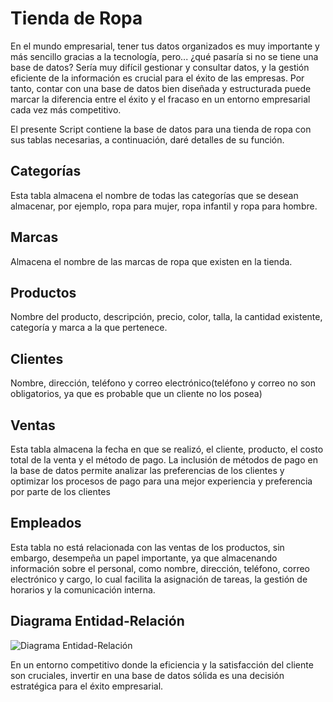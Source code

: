 # Tienda de Ropa

En el mundo empresarial, tener tus datos organizados es muy importante y más sencillo gracias a la tecnología, pero... ¿qué pasaría si no se tiene una base de datos? 
Sería muy difícil gestionar y consultar datos, y la gestión eficiente de la información es crucial para el éxito de las empresas.
Por tanto, contar con una base de datos bien diseñada y estructurada puede marcar la diferencia entre el éxito y el fracaso en un entorno empresarial cada vez más competitivo.

El presente Script contiene la base de datos para una tienda de ropa con sus tablas necesarias, a continuación, daré detalles de su función.
## Categorías
Esta tabla almacena el nombre de todas las categorías que se desean almacenar, por ejemplo, ropa para mujer, ropa infantil y ropa para hombre.

## Marcas
Almacena el nombre de las marcas de ropa que existen en la tienda.

## Productos
Nombre del producto, descripción, precio, color, talla, la cantidad existente, categoría y marca a la que pertenece.

## Clientes
Nombre, dirección, teléfono  y correo electrónico(teléfono y correo no son obligatorios, ya que es probable que un cliente no los posea)

## Ventas
Esta tabla almacena la fecha en que se realizó, el cliente, producto, el costo total de la venta y el método de pago. La inclusión de métodos de pago en la base de datos permite analizar las preferencias de los clientes
y optimizar los procesos de pago para una mejor experiencia y preferencia por parte de los clientes

## Empleados
Esta tabla no está relacionada con las ventas de los productos, sin embargo, desempeña un papel importante, ya que almacenando información sobre el personal, como nombre, dirección,
teléfono, correo electrónico y cargo, lo cual facilita la asignación de tareas, la gestión de horarios y la comunicación interna.


## Diagrama Entidad-Relación
![Diagrama Entidad-Relación](https://res.cloudinary.com/dzb6jy2uq/image/upload/v1714346867/Entidad-Relaci%C3%B3n_ssamhn.png)

En un entorno competitivo donde la eficiencia y la satisfacción del cliente son cruciales, invertir en una base de datos sólida es una decisión estratégica para el éxito empresarial.
